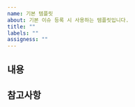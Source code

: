 ```yaml
---
name: 기본 템플릿
about: 기본 이슈 등록 시 사용하는 템플릿입니다.
title: ""
labels: ""
assigness: ""
---
```


<!-- 작업한 내용 -->

## 내용

<!-- 참고용, 팁, 출처, 스크린샷 -->

## 참고사항